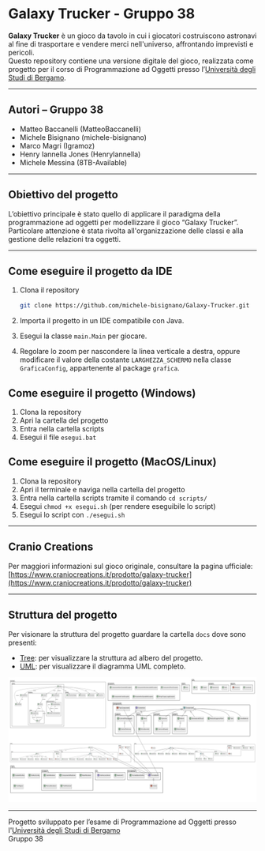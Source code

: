 # Galaxy Trucker - Gruppo 38

**Galaxy Trucker** è un gioco da tavolo in cui i giocatori costruiscono astronavi al fine di trasportare e vendere merci nell'universo, affrontando imprevisti e pericoli.  
Questo repository contiene una versione digitale del gioco, realizzata come progetto per il corso di Programmazione ad Oggetti presso l’[Università degli Studi di Bergamo](https://www.unibg.it/).

---

## Autori – Gruppo 38
- Matteo Baccanelli (MatteoBaccanelli)
- Michele Bisignano (michele-bisignano)
- Marco Magri (Igramoz)
- Henry Iannella Jones (HenryIannella) 
- Michele Messina (8TB-Available)

---

## Obiettivo del progetto

L’obiettivo principale è stato quello di applicare il paradigma della programmazione ad oggetti per modellizzare il gioco “Galaxy Trucker”.  
Particolare attenzione è stata rivolta all'organizzazione delle classi e alla gestione delle relazioni tra oggetti.

---

## Come eseguire il progetto da IDE

1. Clona il repository  
   ```sh
   git clone https://github.com/michele-bisignano/Galaxy-Trucker.git
   ```

2. Importa il progetto in un IDE compatibile con Java.

3. Esegui la classe `main.Main` per giocare.

4. Regolare lo zoom per nascondere la linea verticale a destra, oppure modificare il valore della costante `LARGHEZZA_SCHERMO` nella classe `GraficaConfig`, appartenente al package `grafica`.

## Come eseguire il progetto (Windows)

1. Clona la repository 
2. Apri la cartella del progetto
3. Entra nella cartella scripts 
4. Esegui il file ```esegui.bat```

## Come eseguire il progetto (MacOS/Linux)

1. Clona la repository 
2. Apri il terminale e naviga nella cartella del progetto
3. Entra nella cartella scripts tramite il comando ```cd scripts/```
4. Esegui ```chmod +x esegui.sh``` (per rendere eseguibile lo script)
5. Esegui lo script con ```./esegui.sh```

---

## Cranio Creations

Per maggiori informazioni sul gioco originale, consultare la pagina ufficiale:  
[https://www.craniocreations.it/prodotto/galaxy-trucker](https://www.craniocreations.it/prodotto/galaxy-trucker)

---

## Struttura del progetto

Per visionare la struttura del progetto guardare la cartella `docs` dove sono presenti:

- [Tree](./docs/tree.md): per visualizzare la struttura ad albero del progetto.
- [UML](./docs/UML-completo.png): per visualizzare il diagramma UML completo.

![Diagramma UML](./docs/UML-completo.png)

---

Progetto sviluppato per l’esame di Programmazione ad Oggetti presso l'[Università degli Studi di Bergamo](https://www.unibg.it/)  
Gruppo 38

